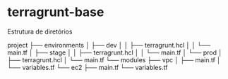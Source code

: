 # terragrunt-base

Estrutura de diretórios

project
├── environments
│   ├── dev
│   │   ├── terragrunt.hcl
│   │   └── main.tf
│   ├── stage
│   │   ├── terragrunt.hcl
│   │   └── main.tf
│   └── prod
│       ├── terragrunt.hcl
│       └── main.tf
└── modules
    ├── vpc
    │   ├── main.tf
    │   └── variables.tf
    └── ec2
        ├── main.tf
        └── variables.tf
